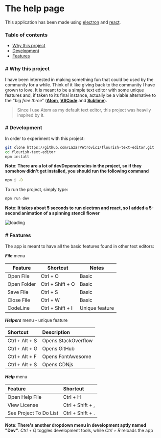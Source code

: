 # The help page

This application has been made using [electron](https://www.electronjs.org/) and [react](https://reactjs.org/).

### Table of contents

+ [Why this project](#why)
+ [Development](#dev)
+ [Features](#feats)

### <a name="why"># Why this project</a>

I have been interested in making something fun that could be used by the community for a while.
Think of it like giving back to the community I have grown to love.
It is meant to be a simple text editor with some unique features and, if taken to its final instance,
actually be a viable alternative to the "*big free three*" (**[Atom](https://atom.io/)**, **[VSCode](https://code.visualstudio.com/)**  and **[Sublime](https://www.sublimetext.com/)**).

> Since I use Atom as my default text editor, this project was heavily inspired by it.

### <a name="dev"># Development</a>

In order to experiment with this project:

```bash
git clone https://github.com/LazarPetrovic1/flourish-text-editor.git
cd flourish-text-editor
npm install
```

**Note: There are a lot of devDependencies in the project, so if they somehow didn't get installed, you should run the following command**

```bash
npm i -D
```

To run the project, simply type:

```bash
npm run dev
```

**Note: It takes about 5 seconds to run electron and react, so I added a 5-second animation of a spinning stencil flower**

![loading](help/loading.png)

### <a name="feats"># Features</a>

The app is meant to have all the basic features found in other text editors:

***File*** menu

<table class="table_md">
<thead>
<tr>
<th>Feature</th>
<th>Shortcut</th>
<th>Notes</th>
</tr>
</thead>
<tbody>
<tr>
<td>Open File</td>
<td>Ctrl + O</td>
<td>Basic</td>
</tr>
<tr>
<td>Open Folder</td>
<td>Ctrl + Shift + O</td>
<td>Basic</td>
</tr>
<tr>
<td>Save File</td>
<td>Ctrl + S</td>
<td>Basic</td>
</tr>
<tr>
<td>Close File</td>
<td>Ctrl + W</td>
<td>Basic</td>
</tr>
<tr>
<td>CodeLine</td>
<td>Ctrl + Shift + I</td>
<td>Unique feature</td>
</tr>
</tbody>
</table>

***Helpers*** menu - unique feature

<table class="table_md">
<thead>
<tr>
<th style="text-align:left">Shortcut</th>
<th style="text-align:left">Description</th>
</tr>
</thead>
<tbody>
<tr>
<td style="text-align:left">Ctrl + Alt + S</td>
<td style="text-align:left">Opens StackOverflow</td>
</tr>
<tr>
<td style="text-align:left">Ctrl + Alt + G</td>
<td style="text-align:left">Opens GitHub</td>
</tr>
<tr>
<td style="text-align:left">Ctrl + Alt + F</td>
<td style="text-align:left">Opens FontAwesome</td>
</tr>
<tr>
<td style="text-align:left">Ctrl + Alt + S</td>
<td style="text-align:left">Opens CDNjs</td>
</tr>
</tbody>
</table>


***Help*** menu

<table class="table_md">
<thead>
<tr>
<th style="text-align:left">Feature</th>
<th style="text-align:left">Shortcut</th>
</tr>
</thead>
<tbody>
<tr>
<td style="text-align:left">Open Help File</td>
<td style="text-align:left">Ctrl + H</td>
</tr>
<tr>
<td style="text-align:left">View License</td>
<td style="text-align:left">Ctrl + Shift + ,</td>
</tr>
<tr>
<td style="text-align:left">See Project To Do List</td>
<td style="text-align:left">Ctrl + Shift + .</td>
</tr>
</tbody>
</table>

**Note: There's another dropdown menu in development aptly named "Dev"**. *Ctrl + Q* toggles development tools, while *Ctrl + R* reloads the app
